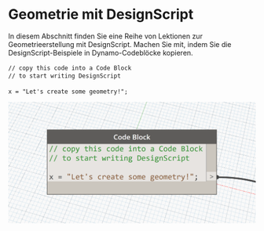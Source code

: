 

# Geometrie mit DesignScript

In diesem Abschnitt finden Sie eine Reihe von Lektionen zur Geometrieerstellung mit DesignScript. Machen Sie mit, indem Sie die DesignScript-Beispiele in Dynamo-Codeblöcke kopieren.

```
// copy this code into a Code Block
// to start writing DesignScript

x = "Let's create some geometry!";
```

![](images/12/CodeBlock.png)

